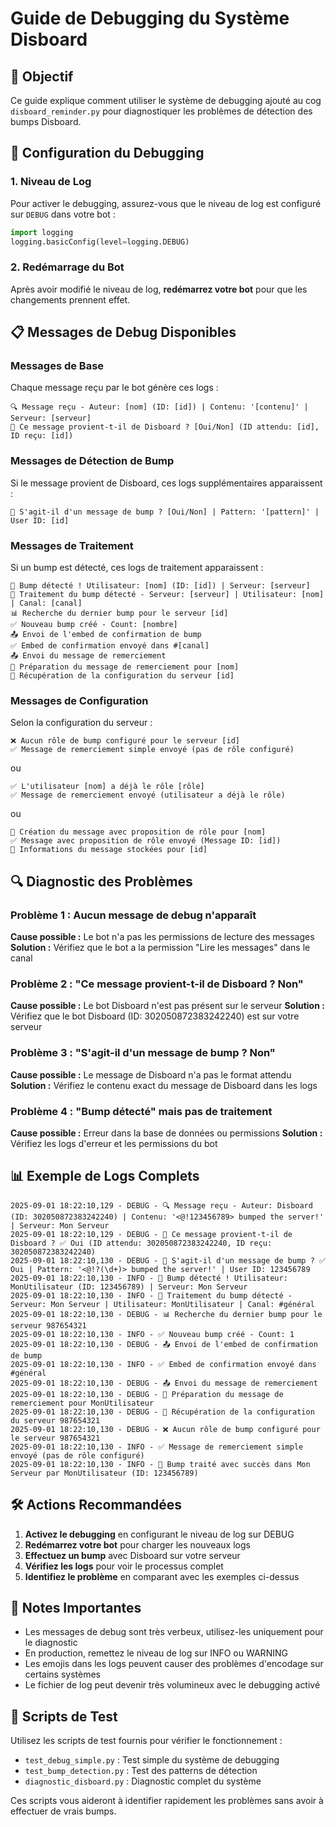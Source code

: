 # Guide de Debugging du Système Disboard

## 🎯 Objectif

Ce guide explique comment utiliser le système de debugging ajouté au cog `disboard_reminder.py` pour diagnostiquer les problèmes de détection des bumps Disboard.

## 🔧 Configuration du Debugging

### 1. Niveau de Log

Pour activer le debugging, assurez-vous que le niveau de log est configuré sur `DEBUG` dans votre bot :

```python
import logging
logging.basicConfig(level=logging.DEBUG)
```

### 2. Redémarrage du Bot

Après avoir modifié le niveau de log, **redémarrez votre bot** pour que les changements prennent effet.

## 📋 Messages de Debug Disponibles

### Messages de Base

Chaque message reçu par le bot génère ces logs :

```
🔍 Message reçu - Auteur: [nom] (ID: [id]) | Contenu: '[contenu]' | Serveur: [serveur]
🤖 Ce message provient-t-il de Disboard ? [Oui/Non] (ID attendu: [id], ID reçu: [id])
```

### Messages de Détection de Bump

Si le message provient de Disboard, ces logs supplémentaires apparaissent :

```
🎯 S'agit-il d'un message de bump ? [Oui/Non] | Pattern: '[pattern]' | User ID: [id]
```

### Messages de Traitement

Si un bump est détecté, ces logs de traitement apparaissent :

```
🚀 Bump détecté ! Utilisateur: [nom] (ID: [id]) | Serveur: [serveur]
🔄 Traitement du bump détecté - Serveur: [serveur] | Utilisateur: [nom] | Canal: [canal]
📊 Recherche du dernier bump pour le serveur [id]
✅ Nouveau bump créé - Count: [nombre]
📤 Envoi de l'embed de confirmation de bump
✅ Embed de confirmation envoyé dans #[canal]
📤 Envoi du message de remerciement
💬 Préparation du message de remerciement pour [nom]
🔧 Récupération de la configuration du serveur [id]
```

### Messages de Configuration

Selon la configuration du serveur :

```
❌ Aucun rôle de bump configuré pour le serveur [id]
✅ Message de remerciement simple envoyé (pas de rôle configuré)
```

ou

```
✅ L'utilisateur [nom] a déjà le rôle [rôle]
✅ Message de remerciement envoyé (utilisateur a déjà le rôle)
```

ou

```
🎯 Création du message avec proposition de rôle pour [nom]
✅ Message avec proposition de rôle envoyé (Message ID: [id])
💾 Informations du message stockées pour [id]
```

## 🔍 Diagnostic des Problèmes

### Problème 1 : Aucun message de debug n'apparaît

**Cause possible :** Le bot n'a pas les permissions de lecture des messages
**Solution :** Vérifiez que le bot a la permission "Lire les messages" dans le canal

### Problème 2 : "Ce message provient-t-il de Disboard ? Non"

**Cause possible :** Le bot Disboard n'est pas présent sur le serveur
**Solution :** Vérifiez que le bot Disboard (ID: 302050872383242240) est sur votre serveur

### Problème 3 : "S'agit-il d'un message de bump ? Non"

**Cause possible :** Le message de Disboard n'a pas le format attendu
**Solution :** Vérifiez le contenu exact du message de Disboard dans les logs

### Problème 4 : "Bump détecté" mais pas de traitement

**Cause possible :** Erreur dans la base de données ou permissions
**Solution :** Vérifiez les logs d'erreur et les permissions du bot

## 📊 Exemple de Logs Complets

```
2025-09-01 18:22:10,129 - DEBUG - 🔍 Message reçu - Auteur: Disboard (ID: 302050872383242240) | Contenu: '<@!123456789> bumped the server!' | Serveur: Mon Serveur
2025-09-01 18:22:10,129 - DEBUG - 🤖 Ce message provient-t-il de Disboard ? ✅ Oui (ID attendu: 302050872383242240, ID reçu: 302050872383242240)
2025-09-01 18:22:10,130 - DEBUG - 🎯 S'agit-il d'un message de bump ? ✅ Oui | Pattern: '<@!?(\d+)> bumped the server!' | User ID: 123456789
2025-09-01 18:22:10,130 - INFO - 🚀 Bump détecté ! Utilisateur: MonUtilisateur (ID: 123456789) | Serveur: Mon Serveur
2025-09-01 18:22:10,130 - INFO - 🔄 Traitement du bump détecté - Serveur: Mon Serveur | Utilisateur: MonUtilisateur | Canal: #général
2025-09-01 18:22:10,130 - DEBUG - 📊 Recherche du dernier bump pour le serveur 987654321
2025-09-01 18:22:10,130 - INFO - ✅ Nouveau bump créé - Count: 1
2025-09-01 18:22:10,130 - DEBUG - 📤 Envoi de l'embed de confirmation de bump
2025-09-01 18:22:10,130 - INFO - ✅ Embed de confirmation envoyé dans #général
2025-09-01 18:22:10,130 - DEBUG - 📤 Envoi du message de remerciement
2025-09-01 18:22:10,130 - DEBUG - 💬 Préparation du message de remerciement pour MonUtilisateur
2025-09-01 18:22:10,130 - DEBUG - 🔧 Récupération de la configuration du serveur 987654321
2025-09-01 18:22:10,130 - DEBUG - ❌ Aucun rôle de bump configuré pour le serveur 987654321
2025-09-01 18:22:10,130 - INFO - ✅ Message de remerciement simple envoyé (pas de rôle configuré)
2025-09-01 18:22:10,130 - INFO - 🎉 Bump traité avec succès dans Mon Serveur par MonUtilisateur (ID: 123456789)
```

## 🛠️ Actions Recommandées

1. **Activez le debugging** en configurant le niveau de log sur DEBUG
2. **Redémarrez votre bot** pour charger les nouveaux logs
3. **Effectuez un bump** avec Disboard sur votre serveur
4. **Vérifiez les logs** pour voir le processus complet
5. **Identifiez le problème** en comparant avec les exemples ci-dessus

## 📝 Notes Importantes

- Les messages de debug sont très verbeux, utilisez-les uniquement pour le diagnostic
- En production, remettez le niveau de log sur INFO ou WARNING
- Les emojis dans les logs peuvent causer des problèmes d'encodage sur certains systèmes
- Le fichier de log peut devenir très volumineux avec le debugging activé

## 🔧 Scripts de Test

Utilisez les scripts de test fournis pour vérifier le fonctionnement :

- `test_debug_simple.py` : Test simple du système de debugging
- `test_bump_detection.py` : Test des patterns de détection
- `diagnostic_disboard.py` : Diagnostic complet du système

Ces scripts vous aideront à identifier rapidement les problèmes sans avoir à effectuer de vrais bumps.
